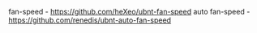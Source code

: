 fan-speed - https://github.com/heXeo/ubnt-fan-speed
auto fan-speed - https://github.com/renedis/ubnt-auto-fan-speed
